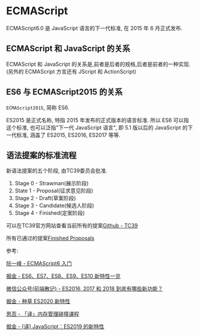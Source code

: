 # ECMAScript

ECMAScript6.0 是 JavaScript 语言的下一代标准, 在 2015 年 6 月正式发布.

## ECMAScript 和 JavaScript 的关系

ECMAScript 和 JavaScript 的关系是,前者是后者的规格,后者是前者的一种实现.(另外的 ECMAScript 方言还有 JScript 和 ActionScript)

## ES6 与 ECMAScript2015 的关系

`ECMAScript2015`, 简称 ES6.

ES2015 是正式名称, 特指 2015 年发布的正式版本的语言标准. 所以 ES6 可以指这个标准, 也可以泛指"下一代 JavaScript 语言", 即 5.1 版以后的 JavaScript 的下一代标准, 涵盖了 ES2015, ES2016, ES2017 等等.

## 语法提案的标准流程

新语法提案的五个阶段, 由TC39委员会批准.

1. Stage 0 - Strawman(展示阶段)
2. State 1 - Proposal(征求意见阶段)
3. Stage 2 - Draft(草案阶段)
4. Stage 3 - Candidate(候选人阶段)
5. Stage 4 - Finished(定案阶段)

可以在TC39官方网站查看当前所有的提案[Github - TC39](https://github.com/tc39/ecma262)

所有已通过的提案[Finished Proposals](https://github.com/tc39/proposals/blob/main/finished-proposals.md)

参考:

[阮一峰 - ECMAScript6 入门](http://ES6.ruanyifeng.com/)

[掘金 - ES6、ES7、ES8、ES9、ES10 新特性一览](https://juejin.im/post/5ca2e1935188254416288eb2)

[微信公众号(前端散记) - ES2016, 2017 和 2018 到底有哪些新功能？](https://mp.weixin.qq.com/s/A4Z8D3IlSsw1XnP3wFbJHg)

[掘金 - 种草 ES2020 新特性](https://juejin.im/post/5e09ca40518825499a5abff7)

[思否 - 「译」内存管理碰撞课程](https://segmentfault.com/a/1190000009878588)

[掘金 - [译] JavaScript：ES2019 的新特性](https://juejin.im/post/5d4ada17518825056144d865)
